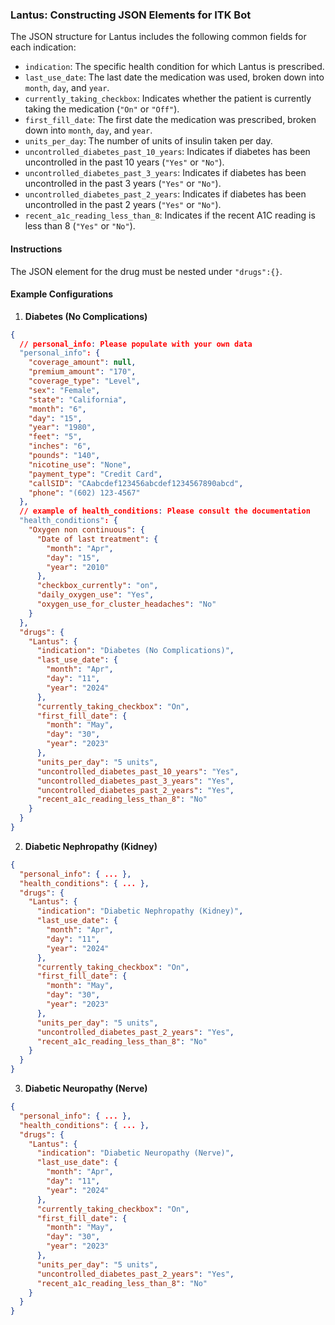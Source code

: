 ### Lantus: Constructing JSON Elements for ITK Bot

The JSON structure for Lantus includes the following common fields for each indication:

- `indication`: The specific health condition for which Lantus is prescribed.
- `last_use_date`: The last date the medication was used, broken down into `month`, `day`, and `year`.
- `currently_taking_checkbox`: Indicates whether the patient is currently taking the medication (`"On"` or `"Off"`).
- `first_fill_date`: The first date the medication was prescribed, broken down into `month`, `day`, and `year`.
- `units_per_day`: The number of units of insulin taken per day.
- `uncontrolled_diabetes_past_10_years`: Indicates if diabetes has been uncontrolled in the past 10 years (`"Yes"` or `"No"`).
- `uncontrolled_diabetes_past_3_years`: Indicates if diabetes has been uncontrolled in the past 3 years (`"Yes"` or `"No"`).
- `uncontrolled_diabetes_past_2_years`: Indicates if diabetes has been uncontrolled in the past 2 years (`"Yes"` or `"No"`).
- `recent_a1c_reading_less_than_8`: Indicates if the recent A1C reading is less than 8 (`"Yes"` or `"No"`).

#### Instructions

The JSON element for the drug must be nested under `"drugs":{}`.

#### Example Configurations

1. **Diabetes (No Complications)**

```json
{
  // personal_info: Please populate with your own data
  "personal_info": {
    "coverage_amount": null,
    "premium_amount": "170",
    "coverage_type": "Level",
    "sex": "Female",
    "state": "California",
    "month": "6",
    "day": "15",
    "year": "1980",
    "feet": "5",
    "inches": "6",
    "pounds": "140",
    "nicotine_use": "None",
    "payment_type": "Credit Card",
    "callSID": "CAabcdef123456abcdef1234567890abcd",
    "phone": "(602) 123-4567"
  },
  // example of health_conditions: Please consult the documentation
  "health_conditions": {
    "Oxygen non continuous": {
      "Date of last treatment": {
        "month": "Apr",
        "day": "15",
        "year": "2010"
      },
      "checkbox_currently": "on",
      "daily_oxygen_use": "Yes",
      "oxygen_use_for_cluster_headaches": "No"
    }
  },
  "drugs": {
    "Lantus": {
      "indication": "Diabetes (No Complications)",
      "last_use_date": {
        "month": "Apr",
        "day": "11",
        "year": "2024"
      },
      "currently_taking_checkbox": "On",
      "first_fill_date": {
        "month": "May",
        "day": "30",
        "year": "2023"
      },
      "units_per_day": "5 units",
      "uncontrolled_diabetes_past_10_years": "Yes",
      "uncontrolled_diabetes_past_3_years": "Yes",
      "uncontrolled_diabetes_past_2_years": "Yes",
      "recent_a1c_reading_less_than_8": "No"
    }
  }
}
```

2. **Diabetic Nephropathy (Kidney)**

```json
{
  "personal_info": { ... },
  "health_conditions": { ... },
  "drugs": {
    "Lantus": {
      "indication": "Diabetic Nephropathy (Kidney)",
      "last_use_date": {
        "month": "Apr",
        "day": "11",
        "year": "2024"
      },
      "currently_taking_checkbox": "On",
      "first_fill_date": {
        "month": "May",
        "day": "30",
        "year": "2023"
      },
      "units_per_day": "5 units",
      "uncontrolled_diabetes_past_2_years": "Yes",
      "recent_a1c_reading_less_than_8": "No"
    }
  }
}
```

3. **Diabetic Neuropathy (Nerve)**

```json
{
  "personal_info": { ... },
  "health_conditions": { ... },
  "drugs": {
    "Lantus": {
      "indication": "Diabetic Neuropathy (Nerve)",
      "last_use_date": {
        "month": "Apr",
        "day": "11",
        "year": "2024"
      },
      "currently_taking_checkbox": "On",
      "first_fill_date": {
        "month": "May",
        "day": "30",
        "year": "2023"
      },
      "units_per_day": "5 units",
      "uncontrolled_diabetes_past_2_years": "Yes",
      "recent_a1c_reading_less_than_8": "No"
    }
  }
}
```
